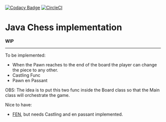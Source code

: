 [![Codacy Badge](https://api.codacy.com/project/badge/Grade/19825d63d018460487622c1c6ec7822d)](https://app.codacy.com/app/willmenn/maybe-playable?utm_source=github.com&utm_medium=referral&utm_content=willmenn/maybe-playable&utm_campaign=Badge_Grade_Dashboard)
[![CircleCI](https://circleci.com/gh/willmenn/maybe-playable.svg?style=svg)](https://circleci.com/gh/willmenn/maybe-playable)
# Java Chess implementation

**WIP**

________

To be implemented:

-  When the Pawn reaches to the end of the board the player can change the piece to any other.  
-  Castling Func  
-  Pawn en Passant  

OBS: The idea is to put this two func inside the Board class so that the Main class will orchestrate the game.

Nice to have:

- [FEN](https://pt.wikipedia.org/wiki/Nota%C3%A7%C3%A3o_Forsyth-Edwards), but needs Castling and en passant implemented.

